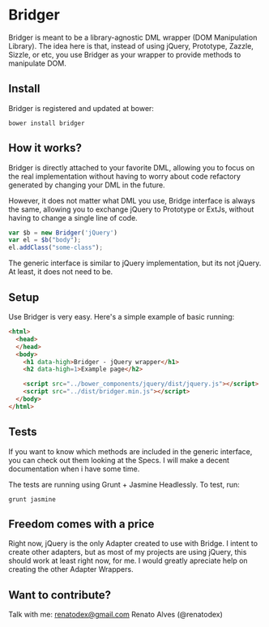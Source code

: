 # Bridger

Bridger is meant to be a library-agnostic DML wrapper (DOM Manipulation Library).
The idea here is that, instead of using jQuery, Prototype, Zazzle, Sizzle, or etc, you use Bridger as your wrapper to provide methods to manipulate DOM.

## Install

Bridger is registered and updated at bower:

```
bower install bridger
```

## How it works?

Bridger is directly attached to your favorite DML, allowing you to focus on the real implementation without having to worry about code refactory generated by changing your DML in the future.

However, it does not matter what DML you use, Bridge interface is always the same, allowing you to exchange jQuery to Prototype or ExtJs, without having to change a single line of code.

```javascript
var $b = new Bridger('jQuery')
var el = $b("body");
el.addClass("some-class");
```

The generic interface is similar to jQuery implementation, but its not jQuery. At least, it does not need to be.

## Setup

Use Bridger is very easy. Here's a simple example of basic running:

```html
<html>
  <head>
  </head>
  <body>
    <h1 data-high>Bridger - jQuery wrapper</h1>
    <h2 data-high=1>Example page</h2>

    <script src="../bower_components/jquery/dist/jquery.js"></script>
    <script src="../dist/bridger.min.js"></script>
  </body>
</html>
```

## Tests

If you want to know which methods are included in the generic interface, you can check out them looking at the Specs. I will make a decent documentation when i have some time.

The tests are running using Grunt + Jasmine Headlessly. To test, run:

```
grunt jasmine
```

## Freedom comes with a price

Right now, jQuery is the only Adapter created to use with Bridge.
I intent to create other adapters, but as most of my projects are using jQuery, this should work at
least right now, for me. I would greatly apreciate help on creating the other Adapter Wrappers.

## Want to contribute?

Talk with me: renatodex@gmail.com
Renato Alves (@renatodex)
